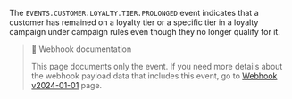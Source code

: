 The `EVENTS.CUSTOMER.LOYALTY.TIER.PROLONGED` event indicates that a customer has remained on a loyalty tier or a specific tier in a loyalty campaign under campaign rules even though they no longer qualify for it.

> 📘 Webhook documentation
>
> This page documents only the event. If you need more details about the webhook payload data that includes this event, go to [Webhook v2024-01-01](ref:introduction-to-webhooks "Introduction to webhooks v2024-01-01") page.